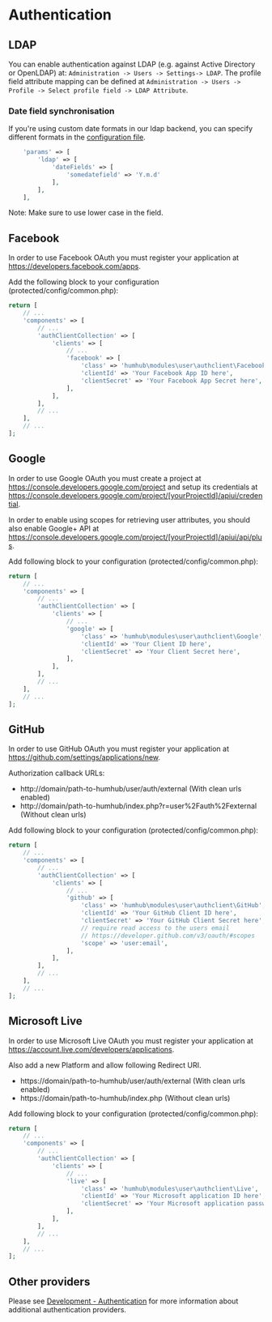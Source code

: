 Authentication
==============

LDAP
----

You can enable authentication against LDAP (e.g. against Active Directory or OpenLDAP) at: `Administration -> Users -> Settings-> LDAP`.
The profile field attribute mapping can be defined at `Administration -> Users -> Profile -> Select profile field -> LDAP Attribute`.

### Date field synchronisation

If you're using custom date formats in our ldap backend, you can specify different formats
in the [configuration file](advanced-configuration.md).

```php
    'params' => [
        'ldap' => [
            'dateFields' => [
                'somedatefield' => 'Y.m.d'
            ],
        ],
    ],
```

Note: Make sure to use lower case in the field.



Facebook
--------

In order to use Facebook OAuth you must register your application at <https://developers.facebook.com/apps>.

Add the following block to your configuration (protected/config/common.php):

```php
return [
    // ...
    'components' => [
        // ...
        'authClientCollection' => [
            'clients' => [
                // ...
                'facebook' => [
                    'class' => 'humhub\modules\user\authclient\Facebook',
                    'clientId' => 'Your Facebook App ID here',
                    'clientSecret' => 'Your Facebook App Secret here',
                ],
            ],
        ],
        // ...
    ],
    // ...
];
```

Google
------

In order to use Google OAuth you must create a project at <https://console.developers.google.com/project>
and setup its credentials at <https://console.developers.google.com/project/[yourProjectId]/apiui/credential>.

In order to enable using scopes for retrieving user attributes, you should also enable Google+ API at
<https://console.developers.google.com/project/[yourProjectId]/apiui/api/plus>.

Add following block to your configuration (protected/config/common.php):

```php
return [
    // ...
    'components' => [
        // ...
        'authClientCollection' => [
            'clients' => [
                // ...
                'google' => [
                    'class' => 'humhub\modules\user\authclient\Google',
                    'clientId' => 'Your Client ID here',
                    'clientSecret' => 'Your Client Secret here',
                ],
            ],
        ],
        // ...
    ],
    // ...
];
```

GitHub
------

In order to use GitHub OAuth you must register your application at <https://github.com/settings/applications/new>.

Authorization callback URLs:
- http://domain/path-to-humhub/user/auth/external (With clean urls enabled)
- http://domain/path-to-humhub/index.php?r=user%2Fauth%2Fexternal (Without clean urls)

Add following block to your configuration (protected/config/common.php):

```php
return [
    // ...
    'components' => [
        // ...
        'authClientCollection' => [
            'clients' => [
                // ...
                'github' => [
                    'class' => 'humhub\modules\user\authclient\GitHub',
                    'clientId' => 'Your GitHub Client ID here',
                    'clientSecret' => 'Your GitHub Client Secret here',
                    // require read access to the users email
                    // https://developer.github.com/v3/oauth/#scopes
                    'scope' => 'user:email',
                ],
            ],
        ],
        // ...
    ],
    // ...
];
```


Microsoft Live
--------------

In order to use Microsoft Live OAuth you must register your application at <https://account.live.com/developers/applications>.

Also add a new Platform and allow following Redirect URI.

- https://domain/path-to-humhub/user/auth/external (With clean urls enabled)
- https://domain/path-to-humhub/index.php (Without clean urls)

Add following block to your configuration (protected/config/common.php):

```php
return [
    // ...
    'components' => [
        // ...
        'authClientCollection' => [
            'clients' => [
                // ...
                'live' => [
                    'class' => 'humhub\modules\user\authclient\Live',
                    'clientId' => 'Your Microsoft application ID here',
                    'clientSecret' => 'Your Microsoft application password here',
                ],
            ],
        ],
        // ...
    ],
    // ...
];
```

Other providers
---------------

Please see [Development - Authentication](dev-authentication.md) for more information
about additional authentication providers. 
